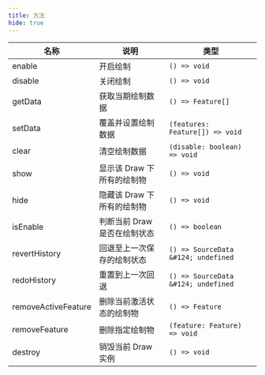 ```yaml
---
title: 方法
hide: true
---
```


| 名称                | 说明                         | 类型                                |
| ------------------- | ---------------------------- | ----------------------------------- |
| enable              | 开启绘制                     | `() => void`                        |
| disable             | 关闭绘制                     | `() => void`                        |
| getData             | 获取当期绘制数据             | `() => Feature[]`                   |
| setData             | 覆盖并设置绘制数据           | `(features: Feature[]) => void`     |
| clear               | 清空绘制数据                 | `(disable: boolean) => void`        |
| show                | 显示该 Draw 下所有的绘制物   | `() => void`                        |
| hide                | 隐藏该 Draw 下所有的绘制物   | `() => void`                        |
| isEnable            | 判断当前 Draw 是否在绘制状态 | `() => boolean`                     |
| revertHistory       | 回退至上一次保存的绘制状态   | `() => SourceData &#124; undefined` |
| redoHistory         | 重置到上一次回退             | `() => SourceData &#124; undefined` |
| removeActiveFeature | 删除当前激活状态的绘制物     | `() => Feature`                     |
| removeFeature       | 删除指定绘制物               | `(feature: Feature) => void`        |
| destroy             | 销毁当前 Draw 实例           | `() => void`                        |
